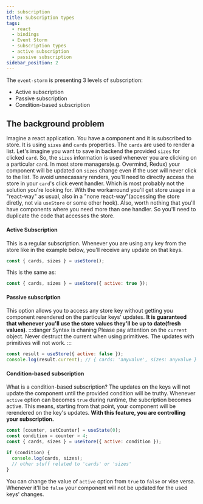 ```yaml
---
id: subscription
title: Subscription types
tags:
  - react
  - bindings
  - Event Storm
  - subscription types
  - active subscription
  - passive subscription
sidebar_position: 2
---
```


The `event-storm` is presenting 3 levels of subscription:
- Active subscription
- Passive subscription
- Condition-based subscription

## The background problem

Imagine a react application. You have a component and it is subscribed to store. It is using `sizes` and `cards` properties.
The `cards` are used to render a list. Let's imagine you want to save in backend the provided `sizes` for clicked `card`. So, the `sizes` information is used whenever you are clicking on a particular `card`. In most store managers(e.g. Overmind, Redux) your component will be updated on `sizes` change even if the user will never click to the list.
To avoid unnecassary renders, you'll need to directly access the store in your `card`'s click event handler. Which is most probably not the solution you're looking for. With the workarround you'll get store usage in a "react-way" as usual, also in a "none react-way"(accessing the store diretly, not via `useStore` or some other hook). Also, worth nothing that you'll have components where you need more than one handler. So you'll need to duplicate the code that accesses the store.


#### Active Subscription
This is a regular subscription. Whenever you are using any key from the store like in the example below, you'll receive any update on that keys.
```js
const { cards, sizes } = useStore();
```

This is the same as:

```js
const { cards, sizes } = useStore({ active: true });
```
#### Passive subscription
This option allows you to access any store key without getting you component rerendered on the particular keys' updates. **It is guaranteed that whenever you'll use the store values they'll be up to date(fresh values)**.
:::danger Syntax is chaning
Please pay attention on the `current` object. Never destruct the current when using primitives. The updates with primitives will not work.
:::
```js
const result = useStore({ active: false });
console.log(result.current); // { cards: 'anyvalue', sizes: anyvalue }
```

#### Condition-based subscription
What is a condition-based subscription? The updates on the keys will not update the component until the provided condition will be truthy.
Whenever `active` option can becomes `true` during runtime, the subcription becomes active. This means, starting from that point, your component
will be rerendered on the key's updates. **With this feature, you are controlling your subscription.**

```js
const [counter, setCounter] = useState(0);
const condition = counter > 4;
const { cards, sizes } = useStore({ active: condition });

if (condition) {
  console.log(cards, sizes);
  // other stuff related to 'cards' or 'sizes'
}
```
You can change the value of `active` option from `true` to `false` or vise versa. Whenever it'll be `false` your component will not be updated for the used keys' changes.
